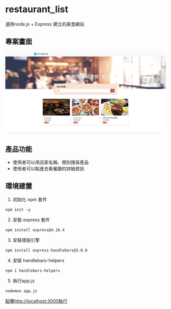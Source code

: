 # restaurant_list

運用node.js + Express 建立的美食網站

## 專案畫面

![restaurant_list](/public/image/001.png)

## 產品功能

- 使用者可以用店家名稱、類別搜尋產品
- 使用者可以點進去看餐廳的詳細資訊

## 環境建置

1. 初始化 npm 套件

```
npm init -y
```

2. 安裝 express 套件
```
npm install express@4.16.4
```

3. 安裝樣版引擎
```
npm install express-handlebars@3.0.0
```

4. 安裝 handlebars-helpers
```
npm i handlebars-helpers
```

5. 執行app.js
```
nodemon app.js
```

[點擊http://localhost:3000執行](http://localhost:3000)